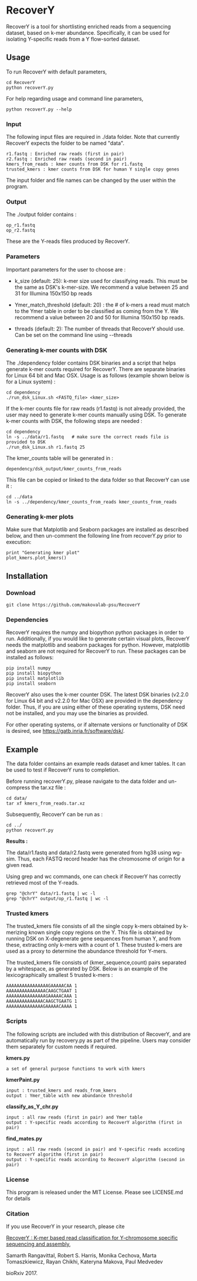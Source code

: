 # RecoverY

RecoverY is a tool for shortlisting enriched reads from a sequencing dataset, based on k-mer abundance. Specifically, it can be used for isolating Y-specific reads from a Y flow-sorted dataset.

## Usage 

To run RecoverY with default parameters, 

	cd RecoverY
	python recoverY.py

For help regarding usage and command line parameters, 

   	python recoverY.py --help 
	
	
### Input

The following input files are required in ./data folder. 
Note that currently RecoverY expects the folder to be named "data".
    		
	r1.fastq : Enriched raw reads (first in pair) 
	r2.fastq : Enriched raw reads (second in pair) 
	kmers_from_reads : kmer counts from DSK for r1.fastq
	trusted_kmers : kmer counts from DSK for human Y single copy genes

The input folder and file names can be changed by the user within the program. 


### Output 

The ./output folder contains :

 	op_r1.fastq
	op_r2.fastq

These are the Y-reads files produced by RecoverY.  


### Parameters
Important parameters for the user to choose are : 

- k\_size (default: 25): k-mer size used for classifying reads. This must be the same as DSK's k-mer-size. We recommend a value between 25 and 31 for Illumina 150x150 bp reads
	
- Ymer\_match\_threshold (default: 20) : the # of k-mers a read must match to the Ymer table in order to be classified as coming from the Y. We recommend a value between 20 and 50 for Illumina 150x150 bp reads.
	
- threads (default: 2): The number of threads that RecoverY should use. Can be set on the command line using --threads <THREADS>


### Generating k-mer counts with DSK

The ./dependency folder contains DSK binaries and a script that helps generate k-mer counts required for RecoverY. There are separate binaries for Linux 64 bit and Mac OSX. Usage is as follows (example shown below is for a Linux system) :

    cd dependency
    ./run_dsk_Linux.sh <FASTQ_file> <kmer_size>


If the k-mer counts file for raw reads (r1.fastq) is not already provided, the user may need to generate k-mer counts manually using DSK. To generate k-mer counts with DSK, the following steps are needed : 

    cd dependency 
    ln -s ../data/r1.fastq   # make sure the correct reads file is provided to DSK
    ./run_dsk_Linux.sh r1.fastq 25  


The kmer\_counts table will be generated in :

    dependency/dsk_output/kmer_counts_from_reads


This file can be copied or linked to the data folder so that RecoverY can use it : 

    cd ../data
    ln -s ../dependency/kmer_counts_from_reads kmer_counts_from_reads




### Generating k-mer plots 

Make sure that Matplotlib and Seaborn packages are installed as described below, and then un-comment the following line from recoverY.py prior to execution:

	print "Generating kmer plot"
	plot_kmers.plot_kmers()



## Installation 

### Download

	git clone https://github.com/makovalab-psu/RecoverY
	

### Dependencies 

RecoverY requires the numpy and biopython python packages in order to run.
Additionally, if you would like to generate certain visual plots, RecoverY needs the matplotlib and seaborn packages for python.
However, matplotlib and seaborn are not required for RecoverY to run. These packages can be installed as follows:

    pip install numpy
    pip install biopython
    pip install matplotlib
    pip install seaborn

RecoverY also uses the k-mer counter DSK. The latest DSK binaries (v2.2.0 for Linux 64 bit and v2.2.0 for Mac OSX) are provided in the dependency folder. Thus, if you are using either of these operating systems, DSK need not be installed, and you may use the binaries as provided.  

For other operating systems, or if alternate versions or functionality of DSK is desired, see https://gatb.inria.fr/software/dsk/.


## Example

The data folder contains an example reads dataset and kmer tables. 
It can be used to test if RecoverY runs to completion. 

Before running recoverY.py, please navigate to the data folder and un-compress the tar.xz file : 

	cd data/
	tar xf kmers_from_reads.tar.xz

Subsequently, RecoverY can be run as : 

	cd ../
	python recoverY.py
	
**Results :**

The data/r1.fastq and data/r2.fastq were generated from hg38 using wg-sim.
Thus, each FASTQ record header has the chromosome of origin for a given read. 

Using grep and wc commands, one can check if RecoverY has correctly retrieved most of the Y-reads. 

	grep "@chrY" data/r1.fastq | wc -l
	grep "@chrY" output/op_r1.fastq | wc -l



### Trusted kmers 

The trusted_kmers file consists of all the single copy k-mers obtained by k-merizing known single copy regions on the Y. This file is obtained by running DSK on X-degenerate gene sequences from human Y, and from these, extracting only k-mers with a count of 1. These trusted k-mers are used as a proxy to determine the abundance threshold for Y-mers. 

The trusted_kmers file consists of (kmer_sequence,count) pairs separated by a whitespace, as generated by DSK. Below is an example of the lexicographically smallest 5 trusted k-mers :
	
	AAAAAAAAAAAAAAAAGAAAAACAA 1
	AAAAAAAAAAAAAAACAAGCTGAAT 1
	AAAAAAAAAAAAAAAGAAAAACAAA 1
	AAAAAAAAAAAAAACAAGCTGAATG 1
	AAAAAAAAAAAAAAGAAAAACAAAA 1
	


### Scripts 

The following scripts are included with this distribution of RecoverY, and are automatically run by recovery.py as part of the pipeline. Users may consider them separately for custom needs if required. 

	
**kmers.py** 
	
	a set of general purpose functions to work with kmers

**kmerPaint.py**
	
	input : trusted_kmers and reads_from_kmers 
	output : Ymer_table with new abundance threshold

**classify_as_Y_chr.py**
	
	input : all raw reads (first in pair) and Ymer table
	output : Y-specific reads according to RecoverY algorithm (first in pair)

**find_mates.py** 

	input : all raw reads (second in pair) and Y-specific reads accoding to RecoverY algorithm (first in pair)
	output : Y-specific reads according to RecoverY algorithm (second in pair)
	
	

### License
This program is released under the MIT License. Please see LICENSE.md for details


### Citation
If you use RecoverY in your research, please cite 

[RecoverY : K-mer based read classification for Y-chromosome specific sequencing and assembly](https://doi.org/10.1101/148114), 

Samarth Rangavittal, Robert S. Harris, Monika Cechova, Marta Tomaszkiewicz, Rayan Chikhi, Kateryna Makova, Paul Medvedev

bioRxiv 2017.
